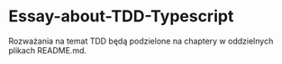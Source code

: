 # Essay-about-TDD-Typescript

Rozważania na temat TDD będą podzielone na chaptery w oddzielnych plikach README.md.


